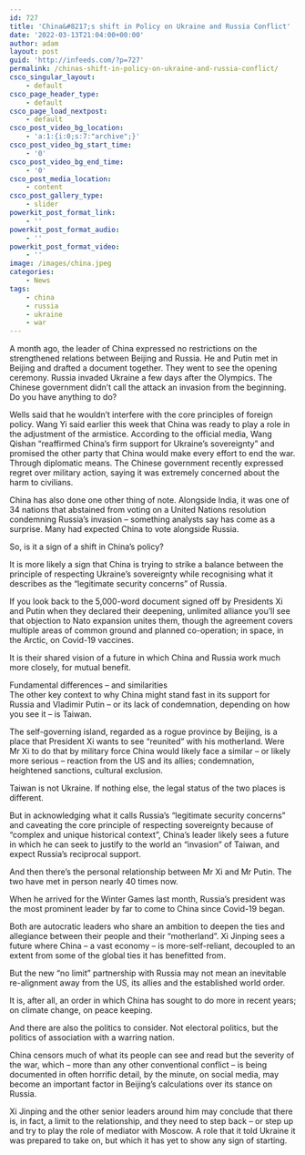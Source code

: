 ```yaml
---
id: 727
title: 'China&#8217;s shift in Policy on Ukraine and Russia Conflict'
date: '2022-03-13T21:04:00+00:00'
author: adam
layout: post
guid: 'http://infeeds.com/?p=727'
permalink: /chinas-shift-in-policy-on-ukraine-and-russia-conflict/
csco_singular_layout:
    - default
csco_page_header_type:
    - default
csco_page_load_nextpost:
    - default
csco_post_video_bg_location:
    - 'a:1:{i:0;s:7:"archive";}'
csco_post_video_bg_start_time:
    - '0'
csco_post_video_bg_end_time:
    - '0'
csco_post_media_location:
    - content
csco_post_gallery_type:
    - slider
powerkit_post_format_link:
    - ''
powerkit_post_format_audio:
    - ''
powerkit_post_format_video:
    - ''
image: /images/china.jpeg
categories:
    - News
tags:
    - china
    - russia
    - ukraine
    - war
---
```


A month ago, the leader of China expressed no restrictions on the strengthened relations between Beijing and Russia. He and Putin met in Beijing and drafted a document together. They went to see the opening ceremony. Russia invaded Ukraine a few days after the Olympics. The Chinese government didn’t call the attack an invasion from the beginning. Do you have anything to do?

Wells said that he wouldn’t interfere with the core principles of foreign policy. Wang Yi said earlier this week that China was ready to play a role in the adjustment of the armistice. According to the official media, Wang Qishan “reaffirmed China’s firm support for Ukraine’s sovereignty” and promised the other party that China would make every effort to end the war. Through diplomatic means. The Chinese government recently expressed regret over military action, saying it was extremely concerned about the harm to civilians.

China has also done one other thing of note. Alongside India, it was one of 34 nations that abstained from voting on a United Nations resolution condemning Russia’s invasion – something analysts say has come as a surprise. Many had expected China to vote alongside Russia.

So, is it a sign of a shift in China’s policy?

It is more likely a sign that China is trying to strike a balance between the principle of respecting Ukraine’s sovereignty while recognising what it describes as the “legitimate security concerns” of Russia.

If you look back to the 5,000-word document signed off by Presidents Xi and Putin when they declared their deepening, unlimited alliance you’ll see that objection to Nato expansion unites them, though the agreement covers multiple areas of common ground and planned co-operation; in space, in the Arctic, on Covid-19 vaccines.

It is their shared vision of a future in which China and Russia work much more closely, for mutual benefit.

Fundamental differences – and similarities  
The other key context to why China might stand fast in its support for Russia and Vladimir Putin – or its lack of condemnation, depending on how you see it – is Taiwan.

The self-governing island, regarded as a rogue province by Beijing, is a place that President Xi wants to see “reunited” with his motherland. Were Mr Xi to do that by military force China would likely face a similar – or likely more serious – reaction from the US and its allies; condemnation, heightened sanctions, cultural exclusion.

Taiwan is not Ukraine. If nothing else, the legal status of the two places is different.

But in acknowledging what it calls Russia’s “legitimate security concerns” and caveating the core principle of respecting sovereignty because of “complex and unique historical context”, China’s leader likely sees a future in which he can seek to justify to the world an “invasion” of Taiwan, and expect Russia’s reciprocal support.

And then there’s the personal relationship between Mr Xi and Mr Putin. The two have met in person nearly 40 times now.

When he arrived for the Winter Games last month, Russia’s president was the most prominent leader by far to come to China since Covid-19 began.

Both are autocratic leaders who share an ambition to deepen the ties and allegiance between their people and their “motherland”. Xi Jinping sees a future where China – a vast economy – is more-self-reliant, decoupled to an extent from some of the global ties it has benefitted from.

But the new “no limit” partnership with Russia may not mean an inevitable re-alignment away from the US, its allies and the established world order.

It is, after all, an order in which China has sought to do more in recent years; on climate change, on peace keeping.

And there are also the politics to consider. Not electoral politics, but the politics of association with a warring nation.

China censors much of what its people can see and read but the severity of the war, which – more than any other conventional conflict – is being documented in often horrific detail, by the minute, on social media, may become an important factor in Beijing’s calculations over its stance on Russia.

Xi Jinping and the other senior leaders around him may conclude that there is, in fact, a limit to the relationship, and they need to step back – or step up and try to play the role of mediator with Moscow. A role that it told Ukraine it was prepared to take on, but which it has yet to show any sign of starting.